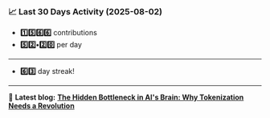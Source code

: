 <!--START_STATS-->
### 📈 Last 30 Days Activity (2025-08-02)  
- **1️⃣5️⃣6️⃣6️⃣** contributions  
- **5️⃣2️⃣•2️⃣0️⃣** per day
---
- **6️⃣3️⃣** day streak!
---
📝 **Latest blog:** [**The Hidden Bottleneck in AI's Brain: Why Tokenization Needs a Revolution**](https://andriak.com/blog/tokenization-revolution)
<!--END_STATS-->
